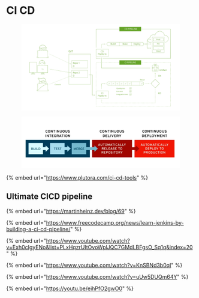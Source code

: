 # CI CD

<figure><img src="../.gitbook/assets/image (21).png" alt=""><figcaption></figcaption></figure>

<figure><img src="../.gitbook/assets/image (250).png" alt=""><figcaption></figcaption></figure>



{% embed url="https://www.plutora.com/ci-cd-tools" %}

## Ultimate CICD pipeline

{% embed url="https://martinheinz.dev/blog/69" %}

{% embed url="https://www.freecodecamp.org/news/learn-jenkins-by-building-a-ci-cd-pipeline/" %}

{% embed url="https://www.youtube.com/watch?v=Exh0cIgyENo&list=PLxHqzrUItOvoWplJQC7GMdLBFgsO_Sq1q&index=20" %}

{% embed url="https://www.youtube.com/watch?v=KnSBNd3b0qI" %}

{% embed url="https://www.youtube.com/watch?v=uUw5DUQm64Y" %}

{% embed url="https://youtu.be/eihPfO2gwO0" %}
